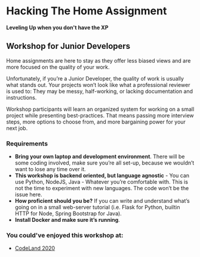 # Hacking The Home Assignment
**Leveling Up when you don't have the XP**

## Workshop for Junior Developers

Home assignments are here to stay as they offer less biased views and are more focused on the quality of your work.

Unfortunately, if you’re a Junior Developer, the quality of work is usually what stands out. Your projects won’t look like what a professional reviewer is used to: They may be messy, half-working, or lacking documentation and instructions.

Workshop participants will learn an organized system for working on a small project while presenting best-practices. That means passing more interview steps, more options to choose from, and more bargaining power for your next job.

### Requirements
* **Bring your own laptop and development environment**. There will be some coding involved, make sure you’re all set-up, because we wouldn’t want to lose any time over it.
* **This workshop is backend oriented, but language agnostic** - You can use Python, NodeJS, Java - Whatever you’re comfortable with. This is not the time to experiment with new languages. The code won’t be the issue here.
* **How proficient should you be?** If you can write and understand what’s going on in a small web-server tutorial (i.e. Flask for Python, builtin HTTP for Node, Spring Bootstrap for Java).
* **Install Docker and make sure it’s running**.

### You could've enjoyed this workshop at:
* [CodeLand 2020](https://codelandconf.com/workshops/eyal-yavor/)
